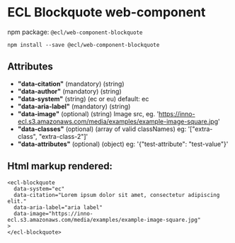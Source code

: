 # ECL Blockquote web-component

npm package: `@ecl/web-component-blockquote`

```shell
npm install --save @ecl/web-component-blockquote
```

## Attributes

- **"data-citation"** (mandatory) (string)
- **"data-author"** (mandatory) (string)
- **"data-system"** (string) (ec or eu) default: ec
- **"data-aria-label"** (mandatory) (string)
- **"data-image"** (optional) (string) Image src, eg. 'https://inno-ecl.s3.amazonaws.com/media/examples/example-image-square.jpg'
- **"data-classes"** (optional) (array of valid classNames) eg: '["extra-class", "extra-class-2"]'
- **"data-attributes"** (optional) (object) eg: '{"test-attribute": "test-value"}'

## Html markup rendered:

<!-- prettier-ignore -->
```twig
<ecl-blockquote  
  data-system="ec"  
  data-citation="Lorem ipsum dolor sit amet, consectetur adipiscing elit."  
  data-aria-label="aria label"  
  data-image="https://inno-ecl.s3.amazonaws.com/media/examples/example-image-square.jpg"  
>  
</ecl-blockquote>
```
